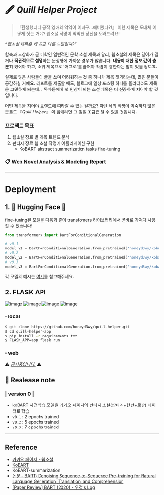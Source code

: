 # 🖋 _Quill Helper Project_
>『환생했더니 공작 영애의 악역이 어쩌구...해버렸다?!』 이런 제목은 도대체 어떻게 짓는 거야? 웹소설 작명이 막막한 당신을 도와드려요!

_“웹소설 제목은 왜 조금 다른 느낌일까?”_

함축과 추상화가 곧 미학인 일반적인 문학 소설 제목과 달리, 웹소설의 제목은 길이가 길거나 **직관적으로 설명**하는 문장형에 가까운 경우가 많습니다. **내용에 대한 정보 값이 충분**히 있어야 하고, 소위 제목으로 '어그로'를 끌어야 작품이 흥한다는 말이 있을 정도죠.

실제로 많은 사람들이 글을 쓰며 어려워하는 것 중 하나가 제목 짓기라는데, 많은 분들이 공감하실 거예요. 레포트를 제출할 때도, 블로그에 일상 포스팅 하나를 올리더라도 제목을 고민하게 되는데... 독자들에게 첫 인상이 되는 소설 제목은 더 신중하게 지어야 할 것입니다.

어떤 제목을 지어야 트렌드에 따라갈 수 있는 걸까요? 이런 식의 작명이 익숙하지 않은 분들도 『_Quill Helper_』 와 함께라면 그 짐을 조금은 덜 수 있을 것입니다.

### 프로젝트 목표
1. 웹소설 장르 별 제목 트렌드 분석
2. 판타지 장르 웹 소설 작명기 어플리케이션 구현
    - KoBART abstract summerization tasks fine-tuning

### 📋 [Web Novel Analysis & Modeling Report](https://www.notion.so/pypyai/Report-Web-Novel-Data-Analysis-Naming-App-744614ee80e64e44ae10b5f6d284ff51)

---
# Deployment

## 1. 🤗 Hugging Face 🤗
fine-tuning된 모델을 다음과 같이 transfomers 라이브러리에서 곧바로 가져다 사용할 수 있습니다!

```python
from transformers import BartForConditionalGeneration

# v0.1
model_v1 = BartForConditionalGeneration.from_pretrained('honeyd3wy/kobart-titlenaming-v0.1')
# v0.2
model_v2 = BartForConditionalGeneration.from_pretrained('honeyd3wy/kobart-titlenaming-v0.2')
# v0.3
model_v3 = BartForConditionalGeneration.from_pretrained('honeyd3wy/kobart-titlenaming-v0.3')
```

각 모델의 예시는 [여기](https://www.notion.so/pypyai/Report-Web-Novel-Data-Analysis-Naming-App-744614ee80e64e44ae10b5f6d284ff51#aa481001d1444f74833921cc1ae8c8ef)를 참고해주세요.

## 2. FLASK API
![image](https://user-images.githubusercontent.com/86245237/146728254-b00cf03b-026e-45e8-a152-26166b87286b.png)
![image](https://user-images.githubusercontent.com/86245237/146728897-3d9af2db-de9d-4e80-9b04-f7fa2de32acf.png)
![image](https://user-images.githubusercontent.com/86245237/146728987-3dd1bb99-deec-4d58-b4bf-c6592ce0bdec.png)
![image](https://user-images.githubusercontent.com/86245237/146729046-15c7dd36-bc1e-4e75-ae5f-79ef01272726.png)

### ▫ local
```bash
$ git clone https://github.com/honeyd3wy/quill-helper.git
$ cd quill-helper-app
$ pip install -r requirements.txt
$ FLASK_APP=app flask run
```

### ▫ web
⚠ _[공사중입니다.](https://quill-helper.herokuapp.com/index)_ ⚠  

## 📑 Realease note
### | version 0 |
  - koBART 사전학습 모델을 카카오 페이지의 판타지 소설(판타지+현판+로판) 데이터로 학습
  - `v0.1` : 2 epochs trained
  - `v0.2` : 5 epochs trained
  - `v0.3` : 7 epochs trained

---

## Reference
- [카카오 페이지 - 웹소설](https://page.kakao.com/main?categoryUid=11&subCategoryUid=11000)
- [KoBART](https://github.com/SKT-AI/KoBART)
- [KoBART-summarization](https://github.com/seujung/KoBART-summarization)
- [논문 - BART: Denoising Sequence-to-Sequence Pre-training for Natural Language Generation, Translation, and Comprehension](https://arxiv.org/abs/1910.13461)
- [[Paper Review] BART (2020) - 우정's Log](https://wooodong.tistory.com/19?category=965248)
